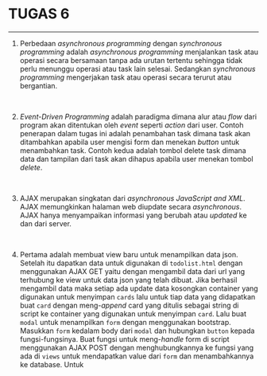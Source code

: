 # TUGAS 6
---
1. Perbedaan *asynchronous programming* dengan *synchronous programming* adalah *asynchronous programming* menjalankan task atau operasi secara bersamaan tanpa ada urutan tertentu sehingga tidak perlu menunggu operasi atau task lain selesai. Sedangkan *synchronous programming* mengerjakan task atau operasi secara terurut atau bergantian.
<br>

2. *Event-Driven Programming* adalah paradigma dimana alur atau *flow* dari program akan ditentukan oleh *event* seperti *action* dari user. Contoh penerapan dalam tugas ini adalah penambahan task dimana task akan ditambahkan apabila user mengisi form dan menekan *button* untuk menambahkan task. Contoh kedua adalah tombol delete task dimana data dan tampilan dari task akan dihapus apabila user menekan tombol *delete*.
<br>

3. AJAX merupakan singkatan dari *asynchronous JavaScript and XML*. AJAX memungkinkan halaman web diupdate secara *asynchronous*. AJAX hanya menyampaikan informasi yang berubah atau *updated* ke dan dari server.
<br>

4. Pertama adalah membuat view baru untuk menampilkan data json. Setelah itu dapatkan data untuk digunakan di `todolist.html` dengan menggunakan AJAX GET yaitu dengan mengambil data dari url yang terhubung ke view untuk data json yang telah dibuat. Jika berhasil mengambil data maka setiap ada update data kosongkan container yang digunakan untuk menyimpan `cards` lalu untuk tiap data yang didapatkan buat `card` dengan meng-*append* card yang ditulis sebagai string di script ke container yang digunakan untuk menyimpan `card`. Lalu buat `modal` untuk menampilkan `form` dengan menggunakan bootstrap. Masukkan `form` kedalam body dari `modal` dan hubungkan `button` kepada fungsi-fungsinya. Buat fungsi untuk meng-*handle* form di script menggunakan AJAX POST dengan menghubungkannya ke fungsi yang ada di `views` untuk mendapatkan value dari `form` dan menambahkannya ke database. Untuk 